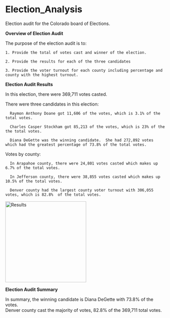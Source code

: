 # Election_Analysis
  
  Election audit for the Colorado board of Elections. 
  
**Overview of Election Audit**

  The purpose of the election audit is to:
  
    1. Provide the total of votes cast and winner of the election.
    
    2. Provide the results for each of the three candidates
    
    3. Provide the voter turnout for each county including percentage and county with the highest turnout. 
  
**Election Audit Results**

  In this election, there were 369,711 votes casted.  
   
  There were three candidates in this election:
  
      Raymon Anthony Doane got 11,606 of the votes, which is 3.1% of the total votes. 
  
      Charles Casper Stockham got 85,213 of the votes, which is 23% of the the total votes. 
  
      Diana DeGette was the winning candidate.  She had 272,892 votes which had the greatest percentage of 73.8% of the total votes. 
  
  Votes by county:
  
      In Arapahoe county, there were 24,801 votes casted which makes up 6.7% of the total votes.
  
      In Jefferson county, there were 38,855 votes casted which makes up 10.5% of the total votes. 
  
      Denver county had the largest county voter turnout with 306,055 votes, which is 82.8%  of the total votes.
  
  <img width="254" alt="Results" src="https://user-images.githubusercontent.com/111452227/193949584-59ed2b36-aec7-4405-b311-d766593a3ff8.png">


**Election Audit Summary**

  In summary, the winning candidate is Diana DeGette with 73.8% of the votes.  
  Denver county cast the majority of votes, 82.8% of the 369,711 total votes.  

